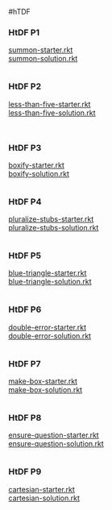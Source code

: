 #hTDF

### HtDF P1

[summon-starter.rkt](https://s3.amazonaws.com/edx-course-spdx-kiczales/HTC/summon-starter.rkt "summon-starter.rkt")  
[summon-solution.rkt](https://s3.amazonaws.com/edx-course-spdx-kiczales/HTC/summon-solution.rkt "summon-solution.rkt")

```LISP

```

### HtDF P2

[less-than-five-starter.rkt](https://s3.amazonaws.com/edx-course-spdx-kiczales/HTC/less-than-five-starter.rkt "less-than-five-starter.rkt")  
[less-than-five-solution.rkt](https://s3.amazonaws.com/edx-course-spdx-kiczales/HTC/less-than-five-solution.rkt "less-than-five-solution.rkt")

```LISP


```


### HtDF P3

[boxify-starter.rkt](https://s3.amazonaws.com/edx-course-spdx-kiczales/HTC/boxify-starter.rkt "boxify-starter.rkt")  
[boxify-solution.rkt](https://s3.amazonaws.com/edx-course-spdx-kiczales/HTC/boxify-solution.rkt "boxify-solution.rkt")


```LISP

```

### HtDF P4

[pluralize-stubs-starter.rkt](https://s3.amazonaws.com/edx-course-spdx-kiczales/HTC/pluralize-stubs-starter.rkt "pluralize-stubs-starter.rkt")  
[pluralize-stubs-solution.rkt](https://s3.amazonaws.com/edx-course-spdx-kiczales/HTC/pluralize-stubs-solution.rkt "pluralize-stubs-solution.rkt")

```LISP

```


### HtDF P5

[blue-triangle-starter.rkt](https://s3.amazonaws.com/edx-course-spdx-kiczales/HTC/blue-triangle-starter.rkt "blue-triangle-starter.rkt")  
[blue-triangle-solution.rkt](https://s3.amazonaws.com/edx-course-spdx-kiczales/HTC/blue-triangle-solution.rkt "blue-triangle-solution.rkt")


```LISP

```

### HtDF P6

[double-error-starter.rkt](https://s3.amazonaws.com/edx-course-spdx-kiczales/HTC/double-error-starter.rkt "double-error-starter.rkt")  
[double-error-solution.rkt](https://s3.amazonaws.com/edx-course-spdx-kiczales/HTC/double-error-solution.rkt "double-error-solution.rkt")

```LISP

```


### HtDF P7

[make-box-starter.rkt](https://s3.amazonaws.com/edx-course-spdx-kiczales/HTC/make-box-starter.rkt "make-box-starter.rkt")  
[make-box-solution.rkt](https://s3.amazonaws.com/edx-course-spdx-kiczales/HTC/make-box-solution.rkt "make-box-solution.rkt")

```LISP

```

### HtDF P8

[ensure-question-starter.rkt](https://s3.amazonaws.com/edx-course-spdx-kiczales/HTC/ensure-question-starter.rkt "ensure-question-starter.rkt")  
[ensure-question-solution.rkt](https://s3.amazonaws.com/edx-course-spdx-kiczales/HTC/ensure-question-solution.rkt "ensure-question-solution.rkt")

```LISP

```


### HtDF P9

[cartesian-starter.rkt](https://s3.amazonaws.com/edx-course-spdx-kiczales/HTC/cartesian-starter.rkt "cartesian-starter.rkt")  
[cartesian-solution.rkt](https://s3.amazonaws.com/edx-course-spdx-kiczales/HTC/cartesian-solution.rkt "cartesian-solution.rkt")

```LISP

```

